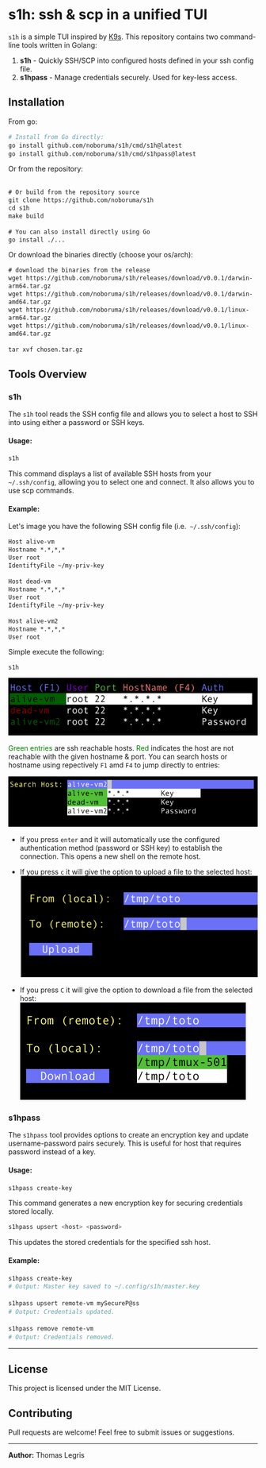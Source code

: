 # s1h: ssh & scp in a unified TUI

`s1h` is a simple TUI inspired by [K9s](https://github.com/derailed/k9s).
This repository contains two command-line tools written in Golang:

1. **s1h** - Quickly SSH/SCP into configured hosts defined in your ssh config file.
2. **s1hpass** - Manage credentials securely. Used for key-less access.

## Installation

From go:
```sh
# Install from Go directly:
go install github.com/noboruma/s1h/cmd/s1h@latest
go install github.com/noboruma/s1h/cmd/s1hpass@latest

```
Or from the repository:
```

# Or build from the repository source
git clone https://github.com/noboruma/s1h
cd s1h
make build

# You can also install directly using Go
go install ./...
```

Or download the binaries directly (choose your os/arch):

```
# download the binaries from the release
wget https://github.com/noboruma/s1h/releases/download/v0.0.1/darwin-arm64.tar.gz
wget https://github.com/noboruma/s1h/releases/download/v0.0.1/darwin-amd64.tar.gz
wget https://github.com/noboruma/s1h/releases/download/v0.0.1/linux-arm64.tar.gz
wget https://github.com/noboruma/s1h/releases/download/v0.0.1/linux-amd64.tar.gz

tar xvf chosen.tar.gz
```

## Tools Overview

### s1h

The `s1h` tool reads the SSH config file and allows you to select a host to SSH into using either a password or SSH keys.

#### Usage:

```sh
s1h
```
This command displays a list of available SSH hosts from your `~/.ssh/config`, allowing you to select one and connect. It also allows you to use scp commands.

#### Example:

Let's image you have the following SSH config file (i.e.` ~/.ssh/config`):
```
Host alive-vm
Hostname *.*,*,*
User root
IdentiftyFile ~/my-priv-key

Host dead-vm
Hostname *.*,*,*
User root
IdentiftyFile ~/my-priv-key

Host alive-vm2
Hostname *.*,*,*
User root
```
Simple execute the following:
```
s1h
```
![main output](.github/assets/main.png)

<span style="color:green">Green entries</span> are ssh reachable hosts. <span style="color:green">Red</span> indicates the host are not reachable with the given hostname & port.
You can search hosts or hostname using repectively `F1` amd `F4` to jump directly to entries:

![main output](.github/assets/search.png)

- If you press `enter` and it will automatically use the configured authentication method (password or SSH key) to establish the connection. This opens a new shell on the remote host.

- If you press `c` it will give the option to upload a file to the selected host:
![main output](.github/assets/upload.png)

- If you press `C` it will give the option to download a file from the selected host:
![main output](.github/assets/download.png)

### s1hpass

The `s1hpass` tool provides options to create an encryption key and update username-password pairs securely. This is useful for host that requires password instead of a key.

#### Usage:

```sh
s1hpass create-key
```
This command generates a new encryption key for securing credentials stored locally.

```sh
s1hpass upsert <host> <password>
```
This updates the stored credentials for the specified ssh host.

#### Example:

```sh
s1hpass create-key
# Output: Master key saved to ~/.config/s1h/master.key

s1hpass upsert remote-vm mySecureP@ss
# Output: Credentials updated.

s1hpass remove remote-vm
# Output: Credentials removed.
```

---

## License

This project is licensed under the MIT License.

## Contributing

Pull requests are welcome! Feel free to submit issues or suggestions.

---

**Author:** Thomas Legris

